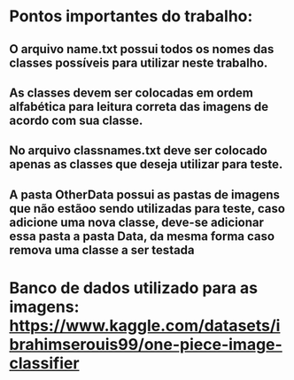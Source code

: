 # Pontos importantes do trabalho:

## O arquivo name.txt possui todos os nomes das classes possíveis para utilizar neste trabalho.

## As classes devem ser colocadas em ordem alfabética para leitura correta das imagens de acordo com sua classe.

## No arquivo classnames.txt deve ser colocado apenas as classes que deseja utilizar para teste.

## A pasta OtherData possui as pastas de imagens que não estãoo sendo utilizadas para teste, caso adicione uma nova classe, deve-se adicionar essa pasta a pasta Data, da mesma forma caso remova uma classe a ser testada

# Banco de dados utilizado para as imagens: https://www.kaggle.com/datasets/ibrahimserouis99/one-piece-image-classifier
